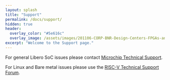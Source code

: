 ```yaml
---
layout: splash
title: "Support"
permalink: /docs/support/
hidden: true
header:
  overlay_color: "#5e616c"
  overlay_image: /assets/images/201106-CORP-BNR-Design-Centers-FPGAs-and-plds-Banner-2880x280.jpg
excerpt: "Welcome to the Support page."
---
```


For general Libero SoC issues please contact [Microchip Technical Support](http://soc.microsemi.com/Portal/DPortal.aspx?v=1).

For Linux and Bare metal issues please use the [RISC-V Technical Support Forum](https://exchange.riscv.org/).

